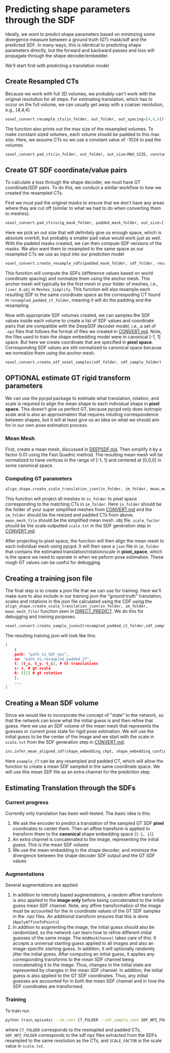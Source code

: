 # Predicting shape parameters through the SDF

Ideally, we want to predict shape parameters based on minimzing some divergence measure between a ground truth (GT) mask/sdf and the predicted SDF. In many ways, this is identical to predicting shape parameters directly, but the forward and backward passes and loss will propagate through the shape decoder/embedder.

We'll start first with predicting a translation model

## Create Resampled CTs

Because we work with full 3D volumes, we probably can't work with the original resolution for all steps. For estimating translation, which has to occur on the full volume, we can usually get away with a coarser resolution, e.g., [4,4,4]

```python
voxel_convert.resample_cts(in_folder, out_folder, out_spacing=[4,4,4])
```
The function also prints out the max size of the resampled volumes. To make constant sized volumes, each volume should be padded to this max size. Here, we assume CTs so we use a constant value of -1024 to pad the volumes
```python
voxel_convert.pad_cts(in_folder, out_folder, out_size=MAX_SIZE, constant_values=-1024
```

## Create GT SDF coordinate/value pairs

To calculate a loss through the shape decoder, we must have GT coordinate/SDF pairs. To do this, we conduct a similar workflow to how we created the resampled CTs. 


First we must pad the original masks to ensure that we don't have any areas where they are cut off (similar to what we had to do when converting them to meshes). 
```python
voxel_convert.pad_cts(orig_mask_folder, padded_mask_folder, out_size=[1000,1000,1000], constant_values=0)
```
Here we pick an out size that will definitely give us enough space, which is absolute overkill, but probably a smaller pad value would work just as well. With the padded masks created, we can then compute SDF versions of the masks. We also want them to resampled to the same space as our resampled CTs we use as input into our prediction model

```python
voxel_convert.create_resample_sdfs(padded_mask_folder, sdf_folder, resampled_padded_ct_folder, anchor_mesh)
```
This function will compute the SDFs (difference values based on world coordinate spacing) and normalize them using the anchor mesh. This anchor mesh will typically be the first mesh in your folder of meshes, i.e., `liver_0.obj` in `Meshes_Simplify`. This function will also resample each resulting SDF to the same coordinate space as the correspoding CT found in `resampled_padded_ct_folder`, meaning it will do the padding and the resampling. 

Now with appropriate SDF volumes created, we can samples the SDF values inside each volume to create a list of SDF values and coordinate pairs that are compatible with the DeepSDF decoder model, i.e., a set of `.npz` files that follows the format of files we created in [CONVERT.md](CONVERT.md). Note, the files used to train the shape embedding model were in canonical [-1, 1] space. But here we create coordinate that are specified in **pixel space**. Corresponding SDF values are still normalized to canonical space because we normalize them using the anchor mesh. 

```python
voxel_convert.create_sdf_voxel_samples(sdf_folder, sdf_sample_folder)

```

## OPTIONAL estimate GT rigid transform parameters

We can use the pycpd package to estimate what translation, rotation, and scale is required to align the mean shape to each individual shape in **pixel space**. This doesn't give us perfect GT, because pycpd only does isotropic scale and is also an approximation that requires intuiting correspondence between shapes, but it will at least give us an idea on what we should aim for in our own pose estimation process.

### Mean Mesh

First, create a mean mesh, discussed in [DEEPSDF.md](DEEPSDF.md). Then simplify it by a factor 0.01 using the Fast Quadric method. The resulting mean mesh will be normalized to have vertices in the range of [-1, 1] and centered at [0,0,0] in some canonical space. 

### Computing GT parameters

```python
align_shape.create_scale_translation_json(in_folder, im_folder, mean_mesh_file, scale_factor)
```

This function will project all meshes in `in_folder` to pixel space corresponding to the matching CTs in `im_folder`. Here `in_folder` should be the folder of your super simplified meshes from [CONVERT.md](CONVERT.md) and the `im_folder` should be the resized and padded CTs from above. `mean_mesh_file` should be the simplified mean mesh .obj file. `scale_factor` should be the scale outputted `scale.txt` in the SDF generation step in [CONVERT.md](CONVERT.md).

After projecting to pixel space, the function will then align the mean mesh to each individual mesh using pycpd. It will then save a `json` file in `im_folder` that contains the estimated translation/rotation/scale in **pixel_space**, which is the space we need to operate in when we peform pose estimation. These rough GT values can be useful for debugging.

## Creating a training json file

The final step is to create a json file that we can use for training. Here we'll make sure to also include in our training json the "ground truth" translation, scales and rotations in the json file calculated using the CDF using the `align_shape.create_scale_translation_json(in_folder, im_folder, mean_mesh_file)` function seen in [DIRECT_PREDICT](DIRECT_PREDICT.md). We do this for debugging and training purposes. 

```python
voxel_convert.create_sample_jsonv2(resampled_padded_ct_folder,sdf_sample_folder, json_out_path, gt_scale_json_path)
```

The resulting training json will look like this:
```json
[
    {
    path: "path_to_SDF_npz",
    im: "path_to_resampled_padded_CT",
    t: [t_x, t_y, t_z], # Gt translations
    s: s, # gt scale
    R: [[]] # gt rotation
    },
    ...
]
```

## Creating a Mean SDF volume

Since we would like to incorporate the concept of "state" to the network, so that the network can know what the initial guess is and then refine that guess. Here we use an SDF volume of the mean mesh that represents the guesses or current pose state for rigid pose estimation. We will use the initial guess to be the center of the image and we start with the scale in `scale.txt` from the SDF generation step in [CONVERT.md](CONVERT.md).

```python
ins.infer_mean_aligned_sdf(shape_embedding_ckpt, shape_embedding_config, out_path, example_CT,  scale=scale_factor)
```

Here `example_CT` can be any resampled and padded CT, which will allow the function to create a mean SDF sampled in the same coordinate space. We will use this mean SDF file as an extra channel for the prediction step. 

## Estimating Translation through the SDFs

### Current progress


Currently only translation has been well-tested. The basic idea is this: 
1. We ask the encoder to predict a translation of the sampled GT SDF **pixel** coordinates to center them. Then an affine transform is applied to transform them to the **canonical** shape embedding space (`[-1, 1]`)
2. An extra channel is concatenated to the image, representing the initial guess. This is the mean SDF volume 
2. We use the mean embedding in the shape decoder, and minimize the divergence between the shape decoder SDF output and the GT SDF values

### Augmentations

Several augmentations are applied
1. In addition to intensity based augmentations, a random affine transform is also applied to the **image only** before being concatenated to the initial guess mean SDF channel. Note, any affine transformation of the image must be accounted for the in coordinate values of the GT SDF samples in the .npz files. An additional transform ensures that this is done (`ApplyAffineToPoints`)
2. In addition to augmenting the image, the initial guess should also be randomized, so the network can learn how to refine different initial guesses of the same image. The `AddMaskChannel` takes care of this. It accepts a universal starting guess applied to all images and also an image-specific starting guess. In addition, it will optionally randomly jitter the initial guess. After computing an initial guess, it applies any corresponding transforms to the mean SDF channel being concatenating it to the image. Thus, changes in the initial state are represented by changes in the mean SDF channel. In addition, the initial guess is also applied to the GT SDF coordinates. Thus, any initial guesses are accounted for in both the mean SDF channel and in how the SDF coordinates are transformed. 

### Training

To train run
```bash
python train_episodic --im_root CT_FOLDER --sdf_sample_root SDF_NPZ_FOLDER --yaml_file configs/config_predict_48.yml --save_path SAVE_PATH --json_list JSON_LIST_PATH --embed_model_path DEEPSDF_CKPT --embed_yaml_file config.yml --mean_sdf_file MEAN_SDF_NIFTY --train_json_list TRAIN_JSON --val_json_list VAL_JSON --scale_factor SCALE_FACTOR
```
where `CT_FOLDER` corresponds to the resmapled and padded CTs, `SDF_NPZ_FOLDER` corresponds to the sdf npz files extracted from the SDFs resampled to the same resolution as the CTs, and `SCALE_FACTOR` is the scale value in `scale.txt`.


